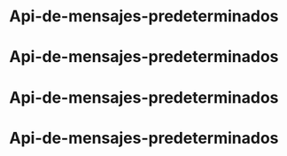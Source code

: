 # Api-de-mensajes-predeterminados
# Api-de-mensajes-predeterminados
# Api-de-mensajes-predeterminados
# Api-de-mensajes-predeterminados
